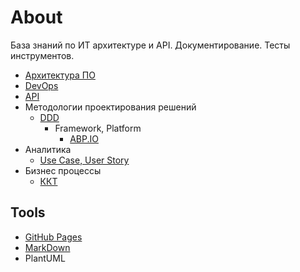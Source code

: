 # About

База знаний по ИТ архитектуре и API. Документирование. Тесты инструментов.

* [Архитектура ПО](arch/arch.md)
* [DevOps](devops.md)
* [API](api/api.md)
* Методологии проектирования решений
  * [DDD](ddd.md)
    * Framework, Platform
      * [ABP.IO](technology/abp.md)
* Аналитика
  * [Use Case, User Story](ba.md)
* Бизнес процессы
  * [ККТ](business/kkt.md)

## Tools

* [GitHub Pages](technology/jekyll.md)
* [MarkDown](markdown.md)
* PlantUML
